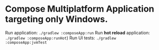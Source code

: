# Compose Multiplatform Application targeting only Windows.

Run application: `./gradlew :composeApp:run`
Run **hot reload** application: `./gradlew :composeApp:runHot`)
Run UI tests: `./gradlew :composeApp:jvmTest`
